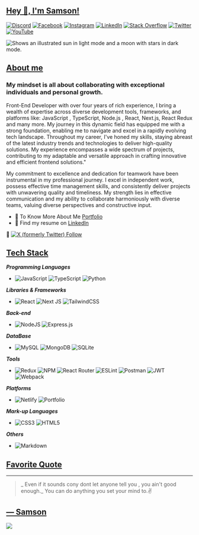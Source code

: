 ## [Hey 👋, I'm Samson!](https://github.com/ChiemezieSamson/ChiemezieSamson/edit/main/README.md#hey--im-samson)
<!-- Social links -->
[![Discord](https://img.shields.io/badge/Discord-%237289DA.svg?logo=discord&logoColor=white)](htttps://discord.gg/Samson#0273) [![Facebook](https://img.shields.io/badge/Facebook-%231877F2.svg?logo=Facebook&logoColor=white)](https://www.facebook.com/chiemezie.nebeolisa/) [![Instagram](https://img.shields.io/badge/Instagram-%23E4405F.svg?logo=Instagram&logoColor=white)](https://www.instagram.com/samson_nebeolisa/) [![LinkedIn](https://img.shields.io/badge/LinkedIn-%230077B5.svg?logo=linkedin&logoColor=white)](https://www.linkedin.com/in/chiemezie-samson-nebeolisa-32897310b/) [![Stack Overflow](https://img.shields.io/badge/-Stackoverflow-FE7A16?logo=stack-overflow&logoColor=white)](https://stackoverflow.com/users/20653301/nebeolisa-chiemezie-samson) [![Twitter](https://img.shields.io/badge/Twitter-%231DA1F2.svg?logo=Twitter&logoColor=white)](https://twitter.com/SamsonChiemezie) [![YouTube](https://img.shields.io/badge/YouTube-%23FF0000.svg?logo=YouTube&logoColor=white)](https://myaccount.google.com/u/0/?utm_source=YouTubeWeb&tab=rk&utm_medium=act&tab=rk&hl=en) 


<!-- Welcome Image -->
<picture>
  <source media="(prefers-color-scheme: dark)" srcset="https://i.pinimg.com/564x/02/ee/f4/02eef4c93eb75991c0d53145daf38f02.jpg">
  <source media="(prefers-color-scheme: light)" srcset="https://i.pinimg.com/564x/02/ee/f4/02eef4c93eb75991c0d53145daf38f02.jpg">
  <img alt="Shows an illustrated sun in light mode and a moon with stars in dark mode." src="https://i.pinimg.com/564x/02/ee/f4/02eef4c93eb75991c0d53145daf38f02.jpg">
</picture>

## [About me](https://github.com/ChiemezieSamson/ChiemezieSamson/edit/main/README.md#about-me)
### My mindset is all about collaborating with exceptional individuals and personal growth. 
    
Front-End Developer with over four years of rich experience, I bring a wealth of expertise across diverse development tools, frameworks, and platforms like: JavaScript , TypeScript, Node.js , React, Next.js, React Redux and many more. My journey in this dynamic field has equipped me with a strong foundation, enabling me to navigate and excel in a rapidly evolving tech landscape. Throughout my career, I've honed my skills, staying abreast of the latest industry trends and technologies to deliver high-quality solutions. My experience encompasses a wide spectrum of projects, contributing to my adaptable and versatile approach in crafting innovative and efficient frontend solutions."

My commitment to excellence and dedication for teamwork have been instrumental in my professional journey. I excel in independent work, possess effective time management skills, and consistently deliver projects with unwavering quality and timeliness. My strength lies in effective communication and my ability to collaborate harmoniously with diverse teams, valuing diverse perspectives and constructive input.

* 📰 To Know More About Me [Portfolio](https://www.nebe-samson.com/)
* 📄 Find my resume on [LinkedIn](https://www.linkedin.com/in/chiemezie-samson-nebeolisa-32897310b/)
  

📍 [![X (formerly Twitter) Follow](https://img.shields.io/twitter/follow/SamsonChiemezie?label=FOLLOW%20%40SamsonChiemezie&labelColor=blue&color=yellow)](https://twitter.com/SamsonChiemezie)


## [Tech Stack](https://github.com/ChiemezieSamson/ChiemezieSamson/edit/main/README.md#tech-stack)
    
_**Programming Languages**_
  +  ![JavaScript](https://img.shields.io/badge/javascript-%23323330.svg?style=for-the-badge&logo=javascript&logoColor=%23F7DF1E) ![TypeScript](https://img.shields.io/badge/typescript-%23007ACC.svg?style=for-the-badge&logo=typescript&logoColor=white) ![Python](https://img.shields.io/badge/python-3670A0?style=for-the-badge&logo=python&logoColor=ffdd54)
    
_**Libraries & Frameworks**_
   + ![React](https://img.shields.io/badge/react-%2320232a.svg?style=for-the-badge&logo=react&logoColor=%2361DAFB) ![Next JS](https://img.shields.io/badge/Next-black?style=for-the-badge&logo=next.js&logoColor=white) ![TailwindCSS](https://img.shields.io/badge/tailwindcss-%2338B2AC.svg?style=for-the-badge&logo=tailwind-css&logoColor=white)
     
_**Back-end**_
 + ![NodeJS](https://img.shields.io/badge/node.js-6DA55F?style=for-the-badge&logo=node.js&logoColor=white)  ![Express.js](https://img.shields.io/badge/express.js-%23404d59.svg?style=for-the-badge&logo=express&logoColor=%2361DAFB)

_**DataBase**_
 + ![MySQL](https://img.shields.io/badge/mysql-%2300f.svg?style=for-the-badge&logo=mysql&logoColor=white) ![MongoDB](https://img.shields.io/badge/MongoDB-%234ea94b.svg?style=for-the-badge&logo=mongodb&logoColor=white) ![SQLite](https://img.shields.io/badge/sqlite-%2307405e.svg?style=for-the-badge&logo=sqlite&logoColor=white)

_**Tools**_
  +  ![Redux](https://img.shields.io/badge/redux-%23593d88.svg?style=for-the-badge&logo=redux&logoColor=white) ![NPM](https://img.shields.io/badge/NPM-%23000000.svg?style=for-the-badge&logo=npm&logoColor=white) ![React Router](https://img.shields.io/badge/React_Router-CA4245?style=for-the-badge&logo=react-router&logoColor=white) ![ESLint](https://img.shields.io/badge/ESLint-4B3263?style=for-the-badge&logo=eslint&logoColor=white) ![Postman](https://img.shields.io/badge/Postman-FF6C37?style=for-the-badge&logo=postman&logoColor=white) ![JWT](https://img.shields.io/badge/JWT-black?style=for-the-badge&logo=JSON%20web%20tokens) ![Webpack](https://img.shields.io/badge/webpack-%238DD6F9.svg?style=for-the-badge&logo=webpack&logoColor=black)

_**Platforms**_
 +  ![Netlify](https://img.shields.io/badge/netlify-%23000000.svg?style=for-the-badge&logo=netlify&logoColor=#00C7B7) ![Portfolio](https://img.shields.io/badge/Portfolio-%23000000.svg?style=for-the-badge&logo=firefox&logoColor=#FF7139)

_**Mark-up Languages**_
  + ![CSS3](https://img.shields.io/badge/css3-%231572B6.svg?style=for-the-badge&logo=css3&logoColor=white) ![HTML5](https://img.shields.io/badge/html5-%23E34F26.svg?style=for-the-badge&logo=html5&logoColor=white)

_**Others**_
 +  ![Markdown](https://img.shields.io/badge/markdown-%23000000.svg?style=for-the-badge&logo=markdown&logoColor=white)

## [Favorite Quote](https://github.com/ChiemezieSamson/ChiemezieSamson/edit/main/README.md#%EF%B8%8Ffavorite-dev-quote)
---
> _ Even if it sounds cony dont let anyone tell you , you ain't good enough._ You can do anything you set your mind to.✌

[— Samson](https://github.com/ChiemezieSamson/ChiemezieSamson/edit/main/README.md#-samson)
---
[![](https://visitcount.itsvg.in/api?id=ChiemezieSamson&icon=0&color=0)](https://visitcount.itsvg.in)
